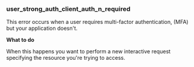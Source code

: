 ### user_strong_auth_client_auth_n_required
This error occurs when a user requires multi-factor authentication, (MFA) but your application doesn't.

**What to do** 

When this happens you want to perform a new interactive request specifying the resource you're trying to access.
